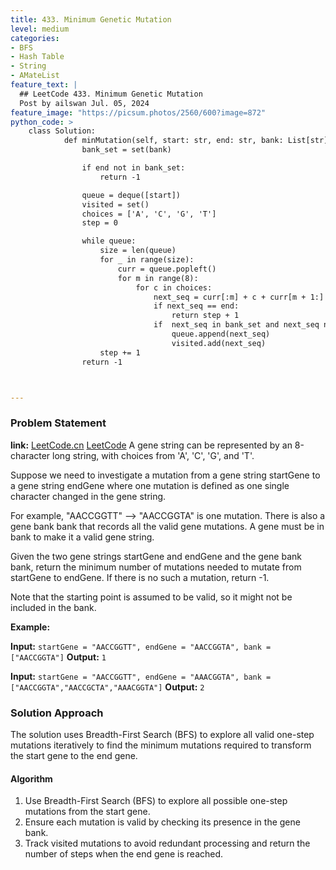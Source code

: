 ```yaml
---
title: 433. Minimum Genetic Mutation
level: medium
categories:
- BFS
- Hash Table
- String
- AMateList
feature_text: |
  ## LeetCode 433. Minimum Genetic Mutation
  Post by ailswan Jul. 05, 2024
feature_image: "https://picsum.photos/2560/600?image=872"
python_code: >
    class Solution:
            def minMutation(self, start: str, end: str, bank: List[str]) -> int:
                bank_set = set(bank)

                if end not in bank_set:
                    return -1

                queue = deque([start])
                visited = set()
                choices = ['A', 'C', 'G', 'T']
                step = 0

                while queue:
                    size = len(queue)
                    for _ in range(size):
                        curr = queue.popleft()
                        for m in range(8):
                            for c in choices:
                                next_seq = curr[:m] + c + curr[m + 1:]
                                if next_seq == end:
                                    return step + 1
                                if  next_seq in bank_set and next_seq not in visited:
                                    queue.append(next_seq)
                                    visited.add(next_seq)
                    step += 1
                return -1



---
```


### Problem Statement
**link:**
[LeetCode.cn](https://leetcode.cn/problems/minimum-genetic-mutation/)
[LeetCode](https://leetcode.com/minimum-genetic-mutation/)
A gene string can be represented by an 8-character long string, with choices from 'A', 'C', 'G', and 'T'.

Suppose we need to investigate a mutation from a gene string startGene to a gene string endGene where one mutation is defined as one single character changed in the gene string.

For example, "AACCGGTT" --> "AACCGGTA" is one mutation.
There is also a gene bank bank that records all the valid gene mutations. A gene must be in bank to make it a valid gene string.

Given the two gene strings startGene and endGene and the gene bank bank, return the minimum number of mutations needed to mutate from startGene to endGene. If there is no such a mutation, return -1.

Note that the starting point is assumed to be valid, so it might not be included in the bank.

**Example:**

**Input:** `startGene = "AACCGGTT", endGene = "AACCGGTA", bank = ["AACCGGTA"]`
**Output:** `1`

**Input:** `startGene = "AACCGGTT", endGene = "AAACGGTA", bank = ["AACCGGTA","AACCGCTA","AAACGGTA"]`
**Output:** `2`
 
### Solution Approach
The solution uses Breadth-First Search (BFS) to explore all valid one-step mutations iteratively to find the minimum mutations required to transform the start gene to the end gene.

#### Algorithm
1. Use Breadth-First Search (BFS) to explore all possible one-step mutations from the start gene.
2. Ensure each mutation is valid by checking its presence in the gene bank.
3. Track visited mutations to avoid redundant processing and return the number of steps when the end gene is reached.